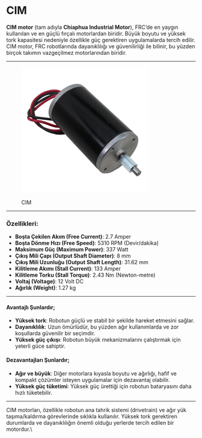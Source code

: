 # CIM

**CIM motor** (tam adıyla **Chiaphua Industrial Motor**), FRC’de en yaygın kullanılan ve en güçlü fırçalı motorlardan biridir. Büyük boyutu ve yüksek tork kapasitesi nedeniyle özellikle güç gerektiren uygulamalarda tercih edilir. CIM motor, FRC robotlarında dayanıklılığı ve güvenilirliği ile bilinir, bu yüzden birçok takımın vazgeçilmez motorlarından biridir.

***

<figure><img src="../../../.gitbook/assets/image.png" alt="" width="335"><figcaption><p>CIM</p></figcaption></figure>

***

### Özellikleri:

* **Boşta Çekilen Akım (Free Current)**: 2.7 Amper
* **Boşta Dönme Hızı (Free Speed)**: 5310 RPM (Devir/dakika)
* **Maksimum Güç (Maximum Power)**: 337 Watt
* **Çıkış Mili Çapı (Output Shaft Diameter)**: 8 mm
* **Çıkış Mili Uzunluğu (Output Shaft Length)**: 31.62 mm
* **Kilitleme Akımı (Stall Current)**: 133 Amper
* **Kilitleme Torku (Stall Torque)**: 2.43 Nm (Newton-metre)
* **Voltaj (Voltage)**: 12 Volt DC
* **Ağırlık (Weight)**: 1.27 kg

***

#### Avantajlı Şunlardır;

* **Yüksek tork**: Robotun güçlü ve stabil bir şekilde hareket etmesini sağlar.
* **Dayanıklılık**: Uzun ömürlüdür, bu yüzden ağır kullanımlarda ve zor koşullarda güvenilir bir seçimdir.
* **Yüksek güç çıkışı**: Robotun büyük mekanizmalarını çalıştırmak için yeterli güce sahiptir.

#### Dezavantajları Şunlardır;

* **Ağır ve büyük**: Diğer motorlara kıyasla boyutu ve ağırlığı, hafif ve kompakt çözümler isteyen uygulamalar için dezavantaj olabilir.
* **Yüksek güç tüketimi**: Yüksek güç ürettiği için robotun bataryasını daha hızlı tüketebilir.

***

CIM motorları, özellikle robotun ana tahrik sistemi (drivetrain) ve ağır yük taşıma/kaldırma görevlerinde sıklıkla kullanılır. Yüksek tork gerektiren durumlarda ve dayanıklılığın önemli olduğu yerlerde tercih edilen bir motordur.\
















